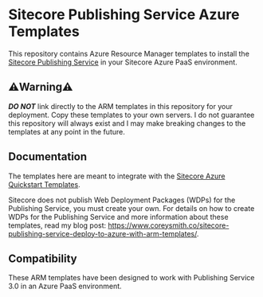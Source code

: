 # Sitecore Publishing Service Azure Templates

This repository contains Azure Resource Manager templates to install the [Sitecore Publishing Service][1] in your Sitecore Azure PaaS environment.

## ⚠️Warning⚠️

_**DO NOT**_ link directly to the ARM templates in this repository for your deployment. Copy these templates to your own servers. I do not guarantee this repository will always exist and I may make breaking changes to the templates at any point in the future.

## Documentation

The templates here are meant to integrate with the [Sitecore Azure Quickstart Templates][2].

Sitecore does not publish Web Deployment Packages (WDPs) for the Publishing Service, you must create your own. For details on how to create WDPs for the Publishing Service and more information about these templates, read my blog post: <https://www.coreysmith.co/sitecore-publishing-service-deploy-to-azure-with-arm-templates/>.

## Compatibility

These ARM templates have been designed to work with Publishing Service 3.0 in an Azure PaaS environment.

[1]: https://dev.sitecore.net/Downloads/Sitecore_Publishing_Service.aspx
[2]: https://github.com/Sitecore/Sitecore-Azure-Quickstart-Templates
